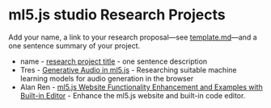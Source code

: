 # ml5.js studio Research Projects

Add your name, a link to your research proposal—see [template.md](template.md)—and a one sentence summary of your project.

* name - [research project title](template.md) - one sentence description
* Tres - [Generative Audio in ml5.js](tres_proposal.md) - Researching suitable machine learning models for audio generation in the browser
* Alan Ren - [ml5.js Website Functionality Enhancement and Examples with Built-in Editor](alanren.md) - Enhance the ml5.js website and built-in code editor.
